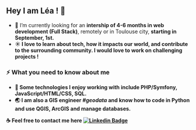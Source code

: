 ## Hey I am Léa ! 👋

- 🔭 I’m currently looking for an <b>intership of 4-6 months in web development (Full Stack)</b>, remotely or in Toulouse city, <b>starting in September, 1st<b>.
- :sunny: I love to learn about tech, how it impacts our world, and contribute to the surrounding community. I would love to work on challenging projects !


### ⚡ What you need to know about me
- :art: Some technologies I enjoy working with include PHP/Symfony, JavaScript/HTML/CSS, SQL.
- :earth_asia: I am also a GIS engineer *#geodata* and know how to code in Python and use QGIS, ArcGIS and manage databases.

:coffee: Feel free to contact me here [![Linkedin Badge](https://img.shields.io/badge/-LéaMahler-blue?style=flat-square&logo=Linkedin&logoColor=white&link=https://www.https://www.linkedin.com/in/l%C3%A9a-mahler/)](https://www.linkedin.com/in/l%C3%A9a-mahler/)


